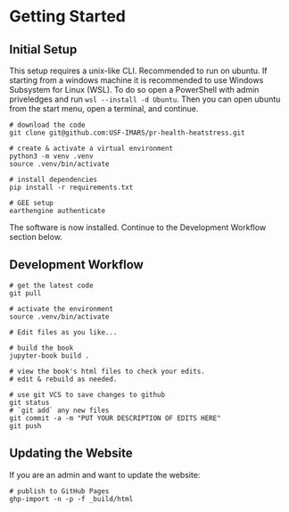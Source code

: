 
# Getting Started
## Initial Setup

This setup requires a unix-like CLI.
Recommended to run on ubuntu.
If starting from a windows machine it is recommended to use Windows Subsystem for Linux (WSL).
To do so open a PowerShell with admin priveledges and run `wsl --install -d Ubuntu`.
Then you can open ubuntu from the start menu, open a terminal, and continue.

```{bash}
# download the code
git clone git@github.com:USF-IMARS/pr-health-heatstress.git

# create & activate a virtual environment
python3 -m venv .venv
source .venv/bin/activate

# install dependencies
pip install -r requirements.txt

# GEE setup
earthengine authenticate
```

The software is now installed.
Continue to the Development Workflow section below.

## Development Workflow
```{bash}
# get the latest code
git pull

# activate the environment
source .venv/bin/activate

# Edit files as you like...

# build the book
jupyter-book build .

# view the book's html files to check your edits.
# edit & rebuild as needed.

# use git VCS to save changes to github
git status
# `git add` any new files
git commit -a -m "PUT YOUR DESCRIPTION OF EDITS HERE"
git push
```

## Updating the Website
If you are an admin and want to update the website:
```{bash}
# publish to GitHub Pages
ghp-import -n -p -f _build/html
```